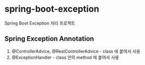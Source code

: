 # spring-boot-exception
Spring Boot Exception 처리 프로젝트

## Spring Exception Annotation
1. @ControllerAdvice, @RestControllerAdvice - class 에 붙여서 사용
2. @ExceptionHandler - class 안의 method 에 붙여서 사용
